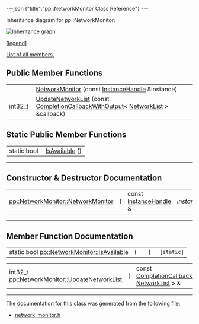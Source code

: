 ---json {"title":"pp::NetworkMonitor Class Reference"} ---

Inheritance diagram for pp::NetworkMonitor:

![Inheritance graph](/docs/native-client/pepper_beta/cpp/classpp_1_1_network_monitor__inherit__graph.png)

<span class="legend">\[[legend](/docs/native-client/pepper_beta/cpp/graph_legend/)\]</span>

[List of all members.](/docs/native-client/pepper_beta/cpp/classpp_1_1_network_monitor-members/)

Public Member Functions
-----------------------

<table><tbody><tr class="odd"><td style="text-align: right;"> </td><td><a href="/docs/native-client/pepper_beta/cpp/classpp_1_1_network_monitor#adb2a70430cea008097334e7986cd2cad" class="el">NetworkMonitor</a> (const <a href="/docs/native-client/pepper_beta/cpp/classpp_1_1_instance_handle/" class="el">InstanceHandle</a> &amp;instance)</td></tr><tr class="even"><td style="text-align: right;">int32_t </td><td><a href="/docs/native-client/pepper_beta/cpp/classpp_1_1_network_monitor#a1eb2853161f04d36ec6f7260518b7408" class="el">UpdateNetworkList</a> (const <a href="/docs/native-client/pepper_beta/cpp/classpp_1_1_completion_callback_with_output/" class="el">CompletionCallbackWithOutput</a>&lt; <a href="/docs/native-client/pepper_beta/cpp/classpp_1_1_network_list/" class="el">NetworkList</a> &gt; &amp;callback)</td></tr></tbody></table>

Static Public Member Functions
------------------------------

<table><tbody><tr class="odd"><td style="text-align: right;">static bool </td><td><a href="/docs/native-client/pepper_beta/cpp/classpp_1_1_network_monitor#a951ffd9408df8ad2d0372d7d20a82c18" class="el">IsAvailable</a> ()</td></tr></tbody></table>

------------------------------------------------------------------------

Constructor & Destructor Documentation
--------------------------------------

<span id="adb2a70430cea008097334e7986cd2cad" class="anchor" style="margin: 0;"></span>

<table><tbody><tr class="odd"><td><a href="/docs/native-client/pepper_beta/cpp/classpp_1_1_network_monitor#adb2a70430cea008097334e7986cd2cad" class="el">pp::NetworkMonitor::NetworkMonitor</a></td><td>(</td><td>const <a href="/docs/native-client/pepper_beta/cpp/classpp_1_1_instance_handle/" class="el">InstanceHandle</a> &amp; </td><td><em>instance</em></td><td>)</td><td><code> [explicit]</code></td></tr></tbody></table>

------------------------------------------------------------------------

Member Function Documentation
-----------------------------

<span id="a951ffd9408df8ad2d0372d7d20a82c18" class="anchor" style="margin: 0;"></span>

<table><tbody><tr class="odd"><td>static bool <a href="/docs/native-client/pepper_beta/cpp/classpp_1_1_network_monitor#a951ffd9408df8ad2d0372d7d20a82c18" class="el">pp::NetworkMonitor::IsAvailable</a></td><td>(</td><td></td><td>)</td><td><code> [static]</code></td></tr></tbody></table>

<span id="a1eb2853161f04d36ec6f7260518b7408" class="anchor" style="margin: 0;"></span>

<table><tbody><tr class="odd"><td>int32_t <a href="/docs/native-client/pepper_beta/cpp/classpp_1_1_network_monitor#a1eb2853161f04d36ec6f7260518b7408" class="el">pp::NetworkMonitor::UpdateNetworkList</a></td><td>(</td><td>const <a href="/docs/native-client/pepper_beta/cpp/classpp_1_1_completion_callback_with_output/" class="el">CompletionCallbackWithOutput</a>&lt; <a href="/docs/native-client/pepper_beta/cpp/classpp_1_1_network_list/" class="el">NetworkList</a> &gt; &amp; </td><td><em>callback</em></td><td>)</td><td></td></tr></tbody></table>

------------------------------------------------------------------------

The documentation for this class was generated from the following file:

-   <a href="/docs/native-client/pepper_beta/cpp/network__monitor_8h/" class="el">network_monitor.h</a>
